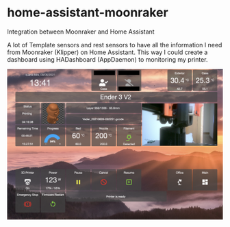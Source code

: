 # home-assistant-moonraker
Integration between Moonraker and Home Assistant


A lot of Template sensors and rest sensors to have all the information I need from Moonraker (Klipper) on Home Assistant.
This way I could create a dashboard using HADashboard (AppDaemon) to monitoring my printer.

![screenshot](screenshot.png?raw=true)
